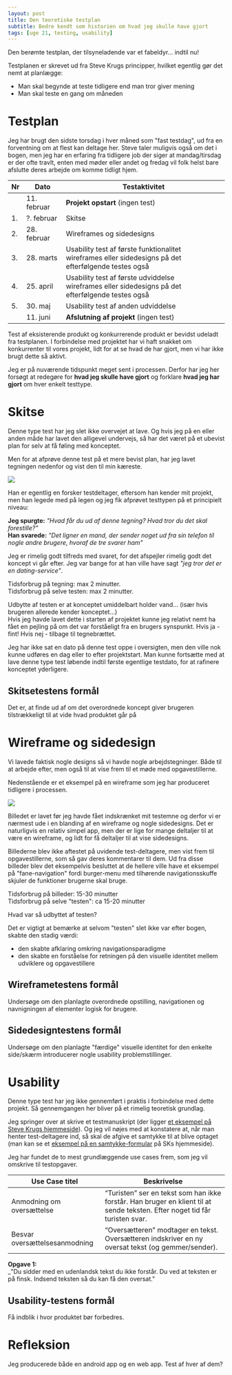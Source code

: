 ```yaml
---
layout: post
title: Den teoretiske testplan
subtitle: Bedre kendt som historien om hvad jeg skulle have gjort
tags: [uge 21, testing, usability]
---
```


Den berømte testplan, der tilsyneladende var et fabeldyr... indtil nu!

Testplanen er skrevet ud fra Steve Krugs principper, hvilket egentlig gør det nemt at planlægge:
- Man skal begynde at teste tidligere end man tror giver mening
- Man skal teste en gang om måneden

# Testplan
Jeg har brugt den sidste torsdag i hver måned som "fast testdag", ud fra en forventning om at flest kan deltage her. Steve taler muligvis også om det i bogen, men jeg har en erfaring fra tidligere job der siger at mandag/tirsdag er der ofte travlt, enten med møder eller andet og fredag vil folk helst bare afslutte deres arbejde om komme tidligt hjem.

| Nr | Dato | Testaktivitet |
|---|---|---|
|    | 11. februar | __Projekt opstart__ (ingen test) |
| 1. | ?. februar | Skitse |
| 2. | 28. februar | Wireframes og sidedesigns |
| 3. | 28. marts | Usability test af første funktionalitet<br>wireframes eller sidedesigns på det efterfølgende testes også |
| 4. | 25. april | Usability test af første udviddelse <br> wireframes eller sidedesigns på det efterfølgende testes også |
| 5. | 30. maj | Usability test af anden udviddelse |
|    | 11. juni | __Afslutning af projekt__ (ingen test) |

Test af eksisterende produkt og konkurrerende produkt er bevidst udeladt fra testplanen. I forbindelse med projektet har vi haft snakket om  konkurrenter til vores projekt, lidt for at se hvad de har gjort, men vi har ikke brugt dette så aktivt.

Jeg er på nuværende tidspunkt meget sent i processen. Derfor har jeg her forsøgt at redegøre for __hvad jeg skulle have gjort__ og forklare __hvad jeg har gjort__ om hver enkelt testtype. 

# Skitse
Denne type test har jeg slet ikke overvejet at lave. Og hvis jeg på en eller anden måde har lavet den alligevel undervejs, så har det været på et ubevist plan for selv at få føling med konceptet.

Men for at afprøve denne test på et mere bevist plan, har jeg lavet tegningen nedenfor og vist den til min kæreste.

![](/img/skitse.jpg)

Han er egentlig en forsker testdeltager, eftersom han kender mit projekt, men han legede med på legen og jeg fik afprøvet testtypen på et principielt niveau:

__Jeg spurgte:__ _"Hvad får du ud af denne tegning? Hvad tror du det skal forestille?"_<br>
__Han svarede:__ _"Det ligner en mand, der sender noget ud fra sin telefon til nogle andre brugere, hvoraf de tre svarer ham"_

Jeg er rimelig godt tilfreds med svaret, for det afspejler rimelig godt det koncept vi går efter. Jeg var bange for at han ville have sagt _"jeg tror det er en dating-service"_.

Tidsforbrug på tegning: max 2 minutter.<br>
Tidsforbrug på selve testen: max 2 minutter.

Udbytte af testen er at konceptet umiddelbart holder vand... (især hvis brugeren allerede kender konceptet...)<br>
Hvis jeg havde lavet dette i starten af projektet kunne jeg relativt nemt ha fået en pejling på om det var forståeligt fra en brugers synspunkt. Hvis ja - fint! Hvis nej - tilbage til tegnebrættet.

Jeg har ikke sat en dato på denne test oppe i oversigten, men den ville nok kunne udføres en dag eller to efter projektstart. Man kunne fortsætte med at lave denne type test løbende indtil første egentlige testdato, for at rafinere konceptet yderligere.

## Skitsetestens formål
Det er, at finde ud af om det overordnede koncept giver brugeren tilstrækkeligt til at vide hvad produktet går på

# Wireframe og sidedesign
Vi lavede faktisk nogle designs så vi havde nogle arbejdstegninger. Både til at arbejde efter, men også til at vise frem til et møde med opgavestillerne.

Nedenstående er et eksempel på en wireframe som jeg har produceret tidligere i processen.

![](/img/wireframe.png)

Billedet er lavet før jeg havde fået indskrænket mit testemne og derfor vi er nærmest ude i en blanding af en wireframe og nogle sidedesigns. Det er naturligvis en relativ simpel app, men der er lige for mange deltaljer til at være en wireframe, og lidt for få deltaljer til at vise sidedesigns.

Billederne blev ikke aftestet på uvidende test-deltagere, men vist frem til opgavestillerne, som så gav deres kommentarer til dem. Ud fra disse billeder blev det eksempelvis besluttet at de hellere ville have et eksempel på "fane-navigation" fordi burger-menu med tilhørende navigationsskuffe skjuler de funktioner brugerne skal bruge.

Tidsforbrug på billeder: 15-30 minutter<br>
Tidsforbrug på selve "testen": ca 15-20 minutter

Hvad var så udbyttet af testen?

Det er vigtigt at bemærke at selvom "testen" slet ikke var efter bogen, skabte den stadig værdi:
- den skabte afklaring omkring navigationsparadigme
- den skabte en forståelse for retningen på den visuelle identitet mellem udviklere og opgavestillere

## Wireframetestens formål
Undersøge om den planlagte overordnede opstilling, navigationen og navnigningen af elementer logisk for brugere.

## Sidedesigntestens formål
Undersøge om den planlagte "færdige" visuelle identitet for den enkelte side/skærm introducerer nogle usability problemstillinger.

# Usability
Denne type test har jeg ikke gennemført i praktis i forbindelse med dette projekt. Så gennemgangen her bliver på et rimelig teoretisk grundlag.

Jeg springer over at skrive et testmanuskript (der ligger [et eksempel på Steve Krugs hjemmeside](http://sensible.com/downloads/test-script-web.pdf)). Og jeg vil nøjes med at konstatere at, når man henter test-deltagere ind, så skal de afgive et samtykke til at blive optaget (man kan se et [eksempel på en samtykke-formular](http://sensible.com/downloads/permission-form.pdf) på SKs hjemmeside).

Jeg har fundet de to mest grundlæggende use cases frem, som jeg vil omskrive til testopgaver.

| Use Case titel | Beskrivelse |
|---|---|
| Anmodning om oversættelse | “Turisten” ser en tekst som han ikke forstår. Han bruger en klient til at sende teksten. Efter noget tid får turisten svar. |
| Besvar oversættelsesanmodning | “Oversætteren” modtager en tekst. Oversætteren indskriver en ny oversat tekst (og gemmer/sender). |

__Opgave 1:__ <br> 
_"Du sidder med en udenlandsk tekst du ikke forstår. Du ved at teksten er på finsk. Indsend teksten så du kan få den oversat."

## Usability-testens formål
Få indblik i hvor produktet bør forbedres.

# Refleksion
Jeg producerede både en android app og en web app. Test af hver af dem?
